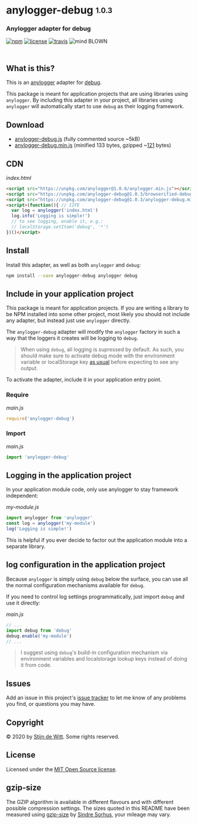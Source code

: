 # anylogger-debug <sub><sup>1.0.3</sup></sub>
### Anylogger adapter for debug

[![npm](https://img.shields.io/npm/v/anylogger-debug.svg)](https://npmjs.com/package/anylogger-debug)
[![license](https://img.shields.io/npm/l/anylogger-debug.svg)](https://opensource.org/licenses/MIT)
[![travis](https://img.shields.io/travis/Download/anylogger-debug.svg)](https://travis-ci.org/Download/anylogger-debug)
![mind BLOWN](https://img.shields.io/badge/mind-BLOWN-ff69b4.svg)

<sup><sub><sup><sub>.</sub></sup></sub></sup>

## What is this?
This is an [anylogger](https://npmjs.com/package/anylogger) adapter for [debug](https://npmjs.com/package/debug).

This package is meant for application projects that are using libraries using 
`anylogger`. By including this adapter in your project, all libraries using 
`anylogger` will automatically start to use `debug` as their logging framework.

## Download

* [anylogger-debug.js](https://unpkg.com/anylogger-debug@1.0.3/anylogger-debug.js) 
  (fully commented source ~5kB)
* [anylogger-debug.min.js](https://unpkg.com/anylogger-debug@1.0.3/anylogger-debug.min.js) 
  (minified 133 bytes, gzipped ~[121](#gzip-size) bytes)


## CDN

*index.html*
```html
<script src="https://unpkg.com/anylogger@1.0.6/anylogger.min.js"></script>
<script src="https://unpkg.com/anylogger-debug@1.0.3/browserified-debug-4.1.1.min.js"></script>
<script src="https://unpkg.com/anylogger-debug@1.0.3/anylogger-debug.min.js"></script>
<script>(function(){ // IIFE
  var log = anylogger('index.html')
  log.info('Logging is simple!')
  // to see logging, enable it, e.g.:
  // localStorage.setItem('debug', '*')
})()</script>
```

## Install

Install this adapter, as well as both `anylogger` and `debug`:

```sh
npm install --save anylogger-debug anylogger debug
```

## Include in your application project
This package is meant for application projects. If you are writing a library to
be NPM installed into some other project, most likely you should not include 
any adapter, but instead just use `anylogger` directly.

The `anylogger-debug` adapter will modify the `anylogger` factory in such a way
that the loggers it creates will be logging to `debug`. 

> When using `debug`, all logging is supressed by default. As such, you should make sure to activate debug mode with the environment variable or localStorage key [as usual](https://www.npmjs.com/package/debug#usage) before expecting to see any output. 

To activate the adapter, include it in your application entry point.

### Require

*main.js*
```js
require('anylogger-debug')
```

### Import

*main.js*
```js
import 'anylogger-debug'
```

## Logging in the application project
In your application module code, only use anylogger to stay framework 
independent:

*my-module.js*
```js
import anylogger from 'anylogger'
const log = anylogger('my-module')
log('Logging is simple!')
```

This is helpful if you ever decide to factor out the application module into a
separate library.

## log configuration in the application project

Because `anylogger` is simply using `debug` below the surface, you can use
all the normal configuration mechanisms available for `debug`.

If you need to control log settings programmatically, just import `debug` and
use it directly:

*main.js*
```js
// ...
import debug from 'debug'
debug.enable('my-module')
// ...
```

> I suggest using `debug`'s build-in configuration mechanism via environment variables and localstorage lookup keys instead of doing it from code.

## Issues

Add an issue in this project's 
[issue tracker](https://github.com/download/anylogger-debug/issues) 
to let me know of any problems you find, or questions you may have.


## Copyright

© 2020 by [Stijn de Witt](https://stijndewitt.com). Some rights reserved.


## License

Licensed under the [MIT Open Source license](https://opensource.org/licenses/MIT).

## gzip-size
The GZIP algorithm is available in different flavours and with different 
possible compression settings. The sizes quoted in this README have been
measured using [gzip-size](https://npmjs.com/package/gzip-size) 
by [Sindre Sorhus](https://github.com/sindresorhus), your mileage may vary.
